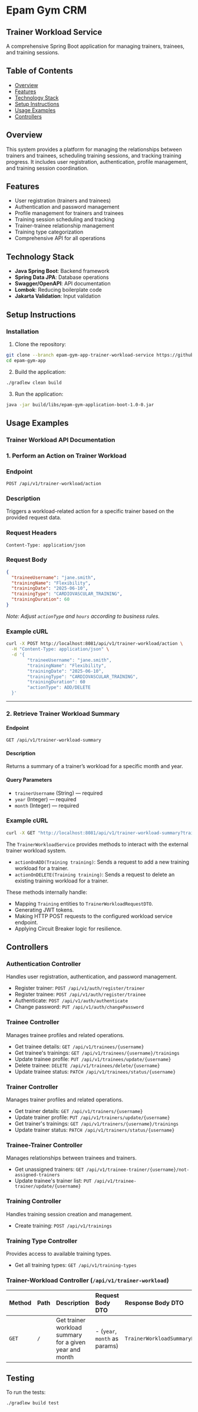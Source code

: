 # Epam Gym CRM

## Trainer Workload Service

A comprehensive Spring Boot application for managing trainers, trainees, and training sessions.

## Table of Contents

- [Overview](#overview)
- [Features](#features)
- [Technology Stack](#technology-stack)
- [Setup Instructions](#setup-instructions)
- [Usage Examples](#usage-examples)
- [Controllers](#controllers)

## Overview

This system provides a platform for managing the relationships between trainers and trainees, scheduling training
sessions, and tracking training progress. It includes user registration, authentication, profile management, and
training session coordination.

## Features

- User registration (trainers and trainees)
- Authentication and password management
- Profile management for trainers and trainees
- Training session scheduling and tracking
- Trainer-trainee relationship management
- Training type categorization
- Comprehensive API for all operations

## Technology Stack

- **Java Spring Boot**: Backend framework
- **Spring Data JPA**: Database operations
- **Swagger/OpenAPI**: API documentation
- **Lombok**: Reducing boilerplate code
- **Jakarta Validation**: Input validation

## Setup Instructions

### Installation

1. Clone the repository:

```bash
git clone --branch epam-gym-app-trainer-workload-service https://github.com/abdulaxad-epam/epam-gym-app.git 
cd epam-gym-app
```

2. Build the application:

```bash
./gradlew clean build
```

3. Run the application:

```bash
java -jar build/libs/epam-gym-application-boot-1.0-0.jar
```

## Usage Examples

### Trainer Workload API Documentation

### 1. Perform an Action on Trainer Workload

### Endpoint

```http
POST /api/v1/trainer-workload/action
```

### Description

Triggers a workload-related action for a specific trainer based on the provided request data.

### Request Headers

```http
Content-Type: application/json
```

### Request Body

```json
{
  "traineeUsername": "jane.smith",
  "trainingName": "Flexibility",
  "trainingDate": "2025-06-10",
  "trainingType": "CARDIOVASCULAR_TRAINING",
  "trainingDuration": 60
}
```

*Note: Adjust `actionType` and `hours` according to business rules.*

### Example cURL

```bash
curl -X POST http://localhost:8081/api/v1/trainer-workload/action \
  -H "Content-Type: application/json" \
  -d '{
        "traineeUsername": "jane.smith",
        "trainingName": "Flexibility",
        "trainingDate": "2025-06-10",
        "trainingType": "CARDIOVASCULAR_TRAINING",
        "trainingDuration": 60
        "actionType": ADD/DELETE
  }'
```

---

### 2. Retrieve Trainer Workload Summary

#### Endpoint

```http
GET /api/v1/trainer-workload-summary
```

#### Description

Returns a summary of a trainer’s workload for a specific month and year.

#### Query Parameters

- `trainerUsername` (String) — required
- `year` (Integer) — required
- `month` (Integer) — required

### Example cURL

```bash
curl -X GET "http://localhost:8081/api/v1/trainer-workload-summary?trainerUsername=john.smith&year=2025&month=6"
```

The `TrainerWorkloadService` provides methods to interact with the external trainer workload system.

* `actionOnADD(Training training)`: Sends a request to add a new training workload for a trainer.
* `actionOnDELETE(Training training)`: Sends a request to delete an existing training workload for a trainer.

These methods internally handle:

* Mapping `Training` entities to `TrainerWorkloadRequestDTO`.
* Generating JWT tokens.
* Making HTTP POST requests to the configured workload service endpoint.
* Applying Circuit Breaker logic for resilience.

## Controllers

### Authentication Controller

Handles user registration, authentication, and password management.

- Register trainer: `POST /api/v1/auth/register/trainer`
- Register trainee: `POST /api/v1/auth/register/trainee`
- Authenticate: `POST /api/v1/auth/authenticate`
- Change password: `PUT /api/v1/auth/changePassword`

### Trainee Controller

Manages trainee profiles and related operations.

- Get trainee details: `GET /api/v1/trainees/{username}`
- Get trainee's trainings: `GET /api/v1/trainees/{username}/trainings`
- Update trainee profile: `PUT /api/v1/trainees/update/{username}`
- Delete trainee: `DELETE /api/v1/trainees/delete/{username}`
- Update trainee status: `PATCH /api/v1/trainees/status/{username}`

### Trainer Controller

Manages trainer profiles and related operations.

- Get trainer details: `GET /api/v1/trainers/{username}`
- Update trainer profile: `PUT /api/v1/trainers/update/{username}`
- Get trainer's trainings: `GET /api/v1/trainers/{username}/trainings`
- Update trainer status: `PATCH /api/v1/trainers/status/{username}`

### Trainee-Trainer Controller

Manages relationships between trainees and trainers.

- Get unassigned trainers: `GET /api/v1/trainee-trainer/{username}/not-assigned-trainers`
- Update trainee's trainer list: `PUT /api/v1/trainee-trainer/update/{username}`

### Training Controller

Handles training session creation and management.

- Create training: `POST /api/v1/trainings`

### Training Type Controller

Provides access to available training types.

- Get all training types: `GET /api/v1/training-types`

### Trainer-Workload Controller (`/api/v1/trainer-workload`)

| Method | Path | Description                                             | Request Body DTO              | Response Body DTO                   |
|:-------|:-----|:--------------------------------------------------------|:------------------------------|:------------------------------------|
| `GET`  | `/`  | Get trainer workload summary for a given year and month | - (`year`, `month` as params) | `TrainerWorkloadSummaryResponseDTO` |

## Testing

To run the tests:

```bash
./gradlew build test